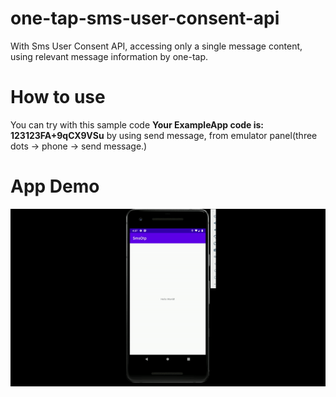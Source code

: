 # one-tap-sms-user-consent-api
With Sms User Consent API, accessing only a single message content, using relevant message information by one-tap.
# How to use
You can try with this sample code **Your ExampleApp code is: 123123FA+9qCX9VSu** by using send message, from emulator panel(three dots -> phone -> send message.)

# App Demo

![](https://github.com/EkremYigit/one-tap-sms-user-consent-api/blob/master/Appdemo.gif)
